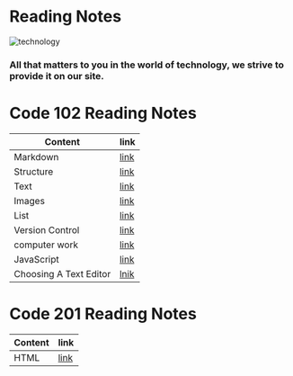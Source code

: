 # Reading Notes
![technology](https://cdn.sotor.com/thumbs/fit630x300/15745/1576182119/%D8%A3%D9%82%D9%88%D9%89_%D8%AE%D9%85%D8%B3_%D8%B4%D8%AE%D8%B5%D9%8A%D8%A7%D8%AA_%D9%81%D9%8A_%D8%B9%D8%A7%D9%84%D9%85_%D8%A7%D9%84%D8%AA%D9%83%D9%86%D9%88%D9%84%D9%88%D8%AC%D9%8A%D8%A7.jpg)
### All that matters to you in the world of technology, we strive to provide it on our site.
# Code 102 Reading Notes
| Content  |    link       |
|----------| -------------|
| Markdown | [link](read00.md)|
| Structure|[link](read1.md) |
| Text |[link](read2.md)|
| Images  |[link](read3.md)|
| List  |[link](read4.md)     |
| Version Control  |[link]( read5.md)     |
| computer work  |[link](read6.md)     |
| JavaScript  |[link]( read7.md)     |
| Choosing A Text Editor  | [lnik](read0.md)

# Code 201 Reading Notes
| Content  |    link       |
|----------| -------------|
|HTML | [link](class-01.md) |

